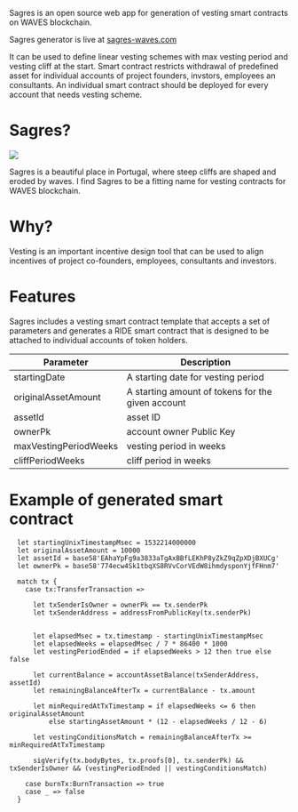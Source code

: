 Sagres is an open source web app for generation of vesting smart contracts on WAVES blockchain.

Sagres generator is live at [sagres-waves.com](http://sagres-waves.com/)
 
It can be used to define linear vesting schemes with max vesting period and vesting cliff at the start. Smart contract restricts withdrawal of predefined asset for individual accounts of project founders, invstors, employees an consultants. An individual smart contract should be deployed for every account that needs vesting scheme.
  

# Sagres?

![](https://upload.wikimedia.org/wikipedia/commons/thumb/9/99/Leuchtturm_Algarve_20060422.jpg/640px-Leuchtturm_Algarve_20060422.jpg)

Sagres is a beautiful place in Portugal, where steep cliffs are shaped and eroded by waves. I find Sagres to be a fitting name for vesting contracts for WAVES blockchain.

# Why?

Vesting is an important incentive design tool that can be used to align incentives of project co-founders, employees, consultants and investors.


# Features

Sagres includes a vesting smart contract template that accepts a set of parameters and generates a RIDE smart contract that is designed to be attached to individual accounts of token holders.

| Parameter | Description |
| --- | ---- |
| startingDate | A starting date for vesting period | 
| originalAssetAmount | A starting amount of tokens for the given account |
| assetId | asset ID |
| ownerPk | account owner Public Key |
| maxVestingPeriodWeeks | vesting period in weeks |
| cliffPeriodWeeks | cliff period in weeks |


# Example of generated smart contract 

```
  let startingUnixTimestampMsec = 1532214000000 
  let originalAssetAmount = 10000 
  let assetId = base58'EAhaYpFg9a3833aTgAxBBfLEKhP8yZkZ9qZpXDjBXUCg'
  let ownerPk = base58'774ecw4Sk1tbqXS8RVvCorVEdW8ihmdysponYjfFHnm7'
  
  match tx {
    case tx:TransferTransaction =>
    
      let txSenderIsOwner = ownerPk == tx.senderPk
      let txSenderAddress = addressFromPublicKey(tx.senderPk)
    
    
      let elapsedMsec = tx.timestamp - startingUnixTimestampMsec
      let elapsedWeeks = elapsedMsec / 7 * 86400 * 1000 
      let vestingPeriodEnded = if elapsedWeeks > 12 then true else false
      
      let currentBalance = accountAssetBalance(txSenderAddress, assetId)
      let remainingBalanceAfterTx = currentBalance - tx.amount
  
      let minRequiredAtTxTimestamp = if elapsedWeeks <= 6 then originalAssetAmount
          else startingAssetAmount * (12 - elapsedWeeks / 12 - 6)
  
      let vestingConditionsMatch = remainingBalanceAfterTx >= minRequiredAtTxTimestamp
  
      sigVerify(tx.bodyBytes, tx.proofs[0], tx.senderPk) && txSenderIsOwner && (vestingPeriodEnded || vestingConditionsMatch)
  
    case burnTx:BurnTransaction => true
    case _ => false
  }

```
